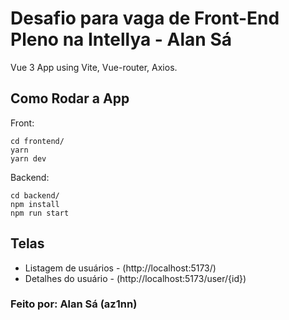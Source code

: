 # Desafio para vaga de Front-End Pleno na Intellya - Alan Sá

Vue 3 App using Vite, Vue-router, Axios.

## Como Rodar a App

Front:
```
cd frontend/
yarn
yarn dev
```
Backend:
```
cd backend/
npm install
npm run start
```

## Telas

- Listagem de usuários - (http://localhost:5173/)
- Detalhes do usuário - (http://localhost:5173/user/{id})

### Feito por: Alan Sá (az1nn)
